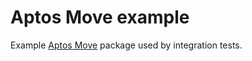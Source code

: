 # Aptos Move example

Example [Aptos Move](https://aptos.dev/move/move-on-aptos/) package used by integration tests.
